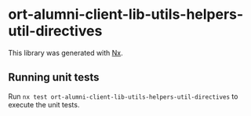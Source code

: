 # ort-alumni-client-lib-utils-helpers-util-directives

This library was generated with [Nx](https://nx.dev).

## Running unit tests

Run `nx test ort-alumni-client-lib-utils-helpers-util-directives` to execute the unit tests.
